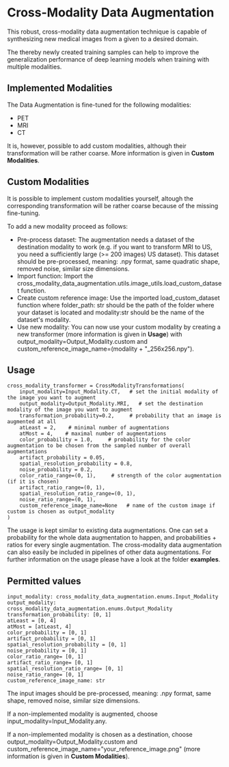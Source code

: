 
# Cross-Modality Data Augmentation

This robust, cross-modality data augmentation technique is capable of synthesizing new medical images from a given to a desired domain. 

The thereby newly created training samples can help to improve the generalization performance of deep learning models when training with multiple modalities. 




## Implemented Modalities

The Data Augmentation is fine-tuned for the following modalities:
- PET
- MRI
- CT

It is, however, possible to add custom modalities, although their transformation will be rather coarse. More information is given in __Custom Modalities__.
## Custom Modalities

It is possible to implement custom modalities yourself, altough the corresponding transformation will be rather coarse because of the missing fine-tuning.

To add a new modality proceed as follows:
- Pre-process dataset: The augmentation needs a dataset of the destination modality to work (e.g. if you want to transform MRI to US, you need a sufficiently large (>= 200 images) US dataset). This dataset should be pre-processed, meaning: .npy format, same quadratic shape, removed noise, similar size dimensions.
- Import function: Import the cross_modality_data_augmentation.utils.image_utils.load_custom_dataset function.
- Create custom reference image: Use the imported load_custom_dataset function where folder_path: str should be the path of the folder where your dataset is located and modality:str should be the name of the dataset's modality.
- Use new modality: You can now use your custom modality by creating a new transformer (more information is given in __Usage__) with output_modality=Output_Modality.custom and custom_reference_image_name=(modality + "_256x256.npy").
## Usage

```
cross_modality_transformer = CrossModalityTransformations(
    input_modality=Input_Modality.CT,   # set the initial modality of the image you want to augment
    output_modality=Output_Modality.MRI,   # set the destination modality of the image you want to augment
    transformation_probability=0.2,     # probability that an image is augmented at all
    atLeast = 2,    # minimal number of augmentations
    atMost = 4,    # maximal number of augmentations
    color_probability = 1.0,     # probability for the color augmentation to be chosen from the sampled number of overall augmentations
    artifact_probability = 0.05, 
    spatial_resolution_probability = 0.8, 
    noise_probability = 0.2,
    color_ratio_range=(0, 1),     # strength of the color augmentation (if it is chosen)
    artifact_ratio_range=(0, 1), 
    spatial_resolution_ratio_range=(0, 1), 
    noise_ratio_range=(0, 1), 
    custom_reference_image_name=None   # name of the custom image if custom is chosen as output_modality
)
```

The usage is kept similar to existing data augmentations. One can set a probability for the whole data augmentation to happen, and probabilities + ratios for every single augmentation. The cross-modality data augmentation can also easily be included in pipelines of other data augmentations. For further information on the usage please have a look at the folder __examples__.
## Permitted values

```
input_modality: cross_modality_data_augmentation.enums.Input_Modality
output_modality: cross_modality_data_augmentation.enums.Output_Modality
transformation_probability: [0, 1]
atLeast = [0, 4]
atMost = [atLeast, 4]
color_probability = [0, 1]
artifact_probability = [0, 1]
spatial_resolution_probability = [0, 1]
noise_probability = [0, 1]
color_ratio_range= [0, 1]
artifact_ratio_range= [0, 1]
spatial_resolution_ratio_range= [0, 1]
noise_ratio_range= [0, 1]
custom_reference_image_name: str
```

The input images should be pre-processed, meaning: .npy format, same shape, removed noise, similar size dimensions.

If a non-implemented modality is augmented, choose input_modality=Input_Modality.any. 

If a non-implemented modality is chosen as a destination, choose output_modality=Output_Modality.custom and custom_reference_image_name="your_reference_image.png" (more information is given in __Custom Modalities__).
